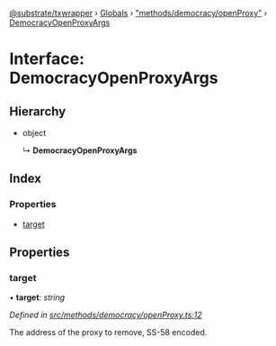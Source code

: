 [@substrate/txwrapper](../README.md) › [Globals](../globals.md) › ["methods/democracy/openProxy"](../modules/_methods_democracy_openproxy_.md) › [DemocracyOpenProxyArgs](_methods_democracy_openproxy_.democracyopenproxyargs.md)

# Interface: DemocracyOpenProxyArgs

## Hierarchy

* object

  ↳ **DemocracyOpenProxyArgs**

## Index

### Properties

* [target](_methods_democracy_openproxy_.democracyopenproxyargs.md#target)

## Properties

###  target

• **target**: *string*

*Defined in [src/methods/democracy/openProxy.ts:12](https://github.com/paritytech/txwrapper/blob/beed255/src/methods/democracy/openProxy.ts#L12)*

The address of the proxy to remove, SS-58 encoded.
